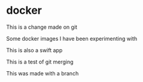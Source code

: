 # docker
This is a change made on git

Some docker images I have been experimenting with

This is also a swift app

This is a test of git merging

This was made with a branch 